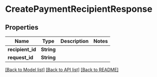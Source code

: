 # CreatePaymentRecipientResponse

## Properties

Name | Type | Description | Notes
------------ | ------------- | ------------- | -------------
**recipient_id** | **String** |  | 
**request_id** | **String** |  | 

[[Back to Model list]](../README.md#documentation-for-models) [[Back to API list]](../README.md#documentation-for-api-endpoints) [[Back to README]](../README.md)


